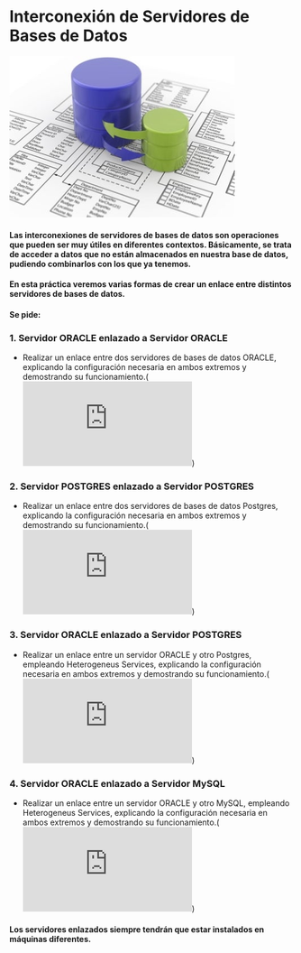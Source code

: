 # Interconexión de Servidores de Bases de Datos

![Interconexion](image/Inter.jpg)

#### Las interconexiones de servidores de bases de datos son operaciones que pueden ser muy útiles en diferentes contextos. Básicamente, se trata de acceder a datos que no están almacenados en nuestra base de datos, pudiendo combinarlos con los que ya tenemos.

#### En esta práctica veremos varias formas de crear un enlace entre distintos servidores de bases de datos.

#### Se pide:

### 1. Servidor ORACLE enlazado a Servidor ORACLE 
* Realizar un enlace entre dos servidores de bases de datos ORACLE, explicando la configuración necesaria en ambos extremos y demostrando su funcionamiento.(![...leer mas](https://github.com/MoralG/Interconexion_de_Servidores_de_BBDD/blob/master/Interconexiones.md#1-servidor-oracle-enlazado-a-servidor-oracle))

### 2. Servidor POSTGRES enlazado a Servidor POSTGRES
* Realizar un enlace entre dos servidores de bases de datos Postgres, explicando la configuración necesaria en ambos extremos y demostrando su funcionamiento.(![...leer mas](https://github.com/MoralG/Interconexion_de_Servidores_de_BBDD/blob/master/Interconexiones.md#2-servidor-postgres-enlazado-a-servidor-postgres))

### 3. Servidor ORACLE enlazado a Servidor POSTGRES
* Realizar un enlace entre un servidor ORACLE y otro Postgres, empleando Heterogeneus Services, explicando la configuración necesaria en ambos extremos y demostrando su funcionamiento.(![...leer mas](https://github.com/MoralG/Interconexion_de_Servidores_de_BBDD/blob/master/Interconexiones.md#3-servidor-oracle-enlazado-a-servidor-postgres))

### 4. Servidor ORACLE enlazado a Servidor MySQL
* Realizar un enlace entre un servidor ORACLE y otro MySQL, empleando Heterogeneus Services, explicando la configuración necesaria en ambos extremos y demostrando su funcionamiento.(![...leer mas](https://github.com/MoralG/Interconexion_de_Servidores_de_BBDD/blob/master/Interconexiones.md#4-servidor-oracle-enlazado-a-servidor-mysql))
      
#### Los servidores enlazados siempre tendrán que estar instalados en máquinas diferentes.
